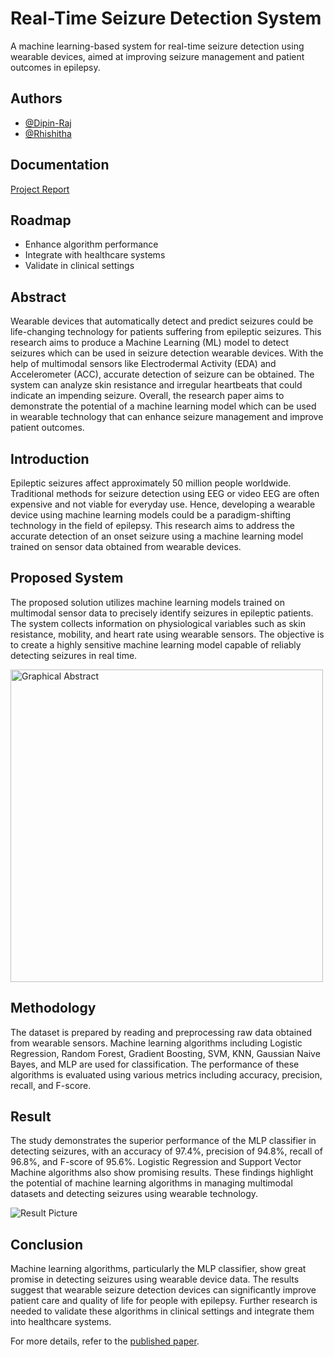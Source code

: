 # Real-Time Seizure Detection System

A machine learning-based system for real-time seizure detection using wearable devices, aimed at improving seizure management and patient outcomes in epilepsy.

## Authors

- [@Dipin-Raj](https://github.com/Dipin-Raj)
- [@Rhishitha](https://github.com/rishi7736)

## Documentation

[Project Report](https://github.com/Dipin-Raj/Real_Time_Seizure_Detection/files/15225291/PROJECT_REPORT.pdf)

## Roadmap

- Enhance algorithm performance
- Integrate with healthcare systems
- Validate in clinical settings

## Abstract

Wearable devices that automatically detect and predict seizures could be life-changing technology for patients suffering from epileptic seizures. This research aims to produce a Machine Learning (ML) model to detect seizures which can be used in seizure detection wearable devices. With the help of multimodal sensors like Electrodermal Activity (EDA) and Accelerometer (ACC), accurate detection of seizure can be obtained. The system can analyze skin resistance and irregular heartbeats that could indicate an impending seizure. Overall, the research paper aims to demonstrate the potential of a machine learning model which can be used in wearable technology that can enhance seizure management and improve patient outcomes.

## Introduction

Epileptic seizures affect approximately 50 million people worldwide. Traditional methods for seizure detection using EEG or video EEG are often expensive and not viable for everyday use. Hence, developing a wearable device using machine learning models could be a paradigm-shifting technology in the field of epilepsy. This research aims to address the accurate detection of an onset seizure using a machine learning model trained on sensor data obtained from wearable devices.

## Proposed System

The proposed solution utilizes machine learning models trained on multimodal sensor data to precisely identify seizures in epileptic patients. The system collects information on physiological variables such as skin resistance, mobility, and heart rate using wearable sensors. The objective is to create a highly sensitive machine learning model capable of reliably detecting seizures in real time.

<img src="https://github.com/Dipin-Raj/Real_Time_Seizure_Detection/assets/124481530/7f41243f-c4da-4824-9dde-5303cc94de14" alt="Graphical Abstract" width="500"/>

## Methodology

The dataset is prepared by reading and preprocessing raw data obtained from wearable sensors. Machine learning algorithms including Logistic Regression, Random Forest, Gradient Boosting, SVM, KNN, Gaussian Naive Bayes, and MLP are used for classification. The performance of these algorithms is evaluated using various metrics including accuracy, precision, recall, and F-score.

## Result

The study demonstrates the superior performance of the MLP classifier in detecting seizures, with an accuracy of 97.4%, precision of 94.8%, recall of 96.8%, and F-score of 95.6%. Logistic Regression and Support Vector Machine algorithms also show promising results. These findings highlight the potential of machine learning algorithms in managing multimodal datasets and detecting seizures using wearable technology.

![Result Picture](https://github.com/Dipin-Raj/Real_Time_Seizure_Detection/assets/124481530/14f34d21-83b5-463d-ab1c-d6eca4af4a8a)

## Conclusion

Machine learning algorithms, particularly the MLP classifier, show great promise in detecting seizures using wearable device data. The results suggest that wearable seizure detection devices can significantly improve patient care and quality of life for people with epilepsy. Further research is needed to validate these algorithms in clinical settings and integrate them into healthcare systems.

For more details, refer to the [published paper](https://ieeexplore.ieee.org/abstract/document/10334977).
